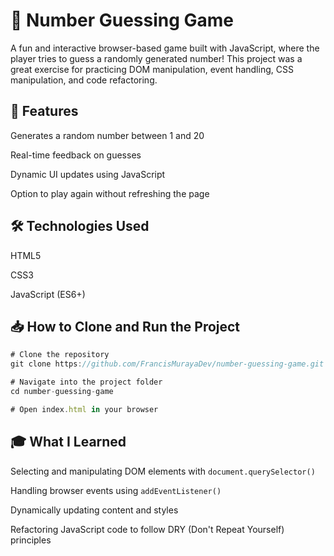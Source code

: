# 🎯 Number Guessing Game

A fun and interactive browser-based game built with JavaScript, where the player tries to guess a randomly generated number! This project was a great exercise for practicing DOM manipulation, event handling, CSS manipulation, and code refactoring.

## 🚀 Features

Generates a random number between 1 and 20

Real-time feedback on guesses

Dynamic UI updates using JavaScript

Option to play again without refreshing the page

## 🛠️ Technologies Used

HTML5

CSS3

JavaScript (ES6+)

## 📥 How to Clone and Run the Project

```js
# Clone the repository
git clone https://github.com/FrancisMurayaDev/number-guessing-game.git

# Navigate into the project folder
cd number-guessing-game

# Open index.html in your browser
```

## 🎓 What I Learned
Selecting and manipulating DOM elements with `document.querySelector()`

Handling browser events using `addEventListener()`

Dynamically updating content and styles

Refactoring JavaScript code to follow DRY (Don't Repeat Yourself) principles
